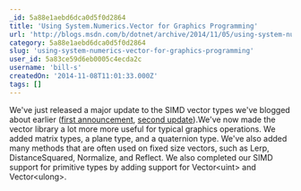 ```yaml
---
_id: 5a88e1aebd6dca0d5f0d2864
title: 'Using System.Numerics.Vector for Graphics Programming'
url: 'http://blogs.msdn.com/b/dotnet/archive/2014/11/05/using-system-numerics-vector-for-graphics-programming.aspx'
category: 5a88e1aebd6dca0d5f0d2864
slug: 'using-system-numerics-vector-for-graphics-programming'
user_id: 5a83ce59d6eb0005c4ecda2c
username: 'bill-s'
createdOn: '2014-11-08T11:01:33.000Z'
tags: []
---
```


We've just released a major update to the SIMD vector types we've blogged about earlier (<a href="http://blogs.msdn.com/b/dotnet/archive/2014/04/07/the-jit-finally-proposed-jit-and-simd-are-getting-married.aspx">first announcement</a><span>, </span><a href="http://blogs.msdn.com/b/dotnet/archive/2014/05/13/update-to-simd-support.aspx">second update</a><span>).</span>We've now made the vector library a lot more more useful for typical graphics operations. We added matrix types, a plane type, and a quaternion type. We've also added many methods that are often used on fixed size vectors, such as Lerp, DistanceSquared, Normalize, and Reflect. We also completed our SIMD support for primitive types by adding support for Vector&lt;uint&gt; and Vector&lt;ulong&gt;.
